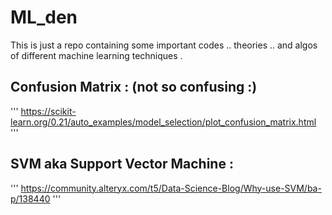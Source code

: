 # ML_den
This is just a repo containing some important codes .. theories .. and algos of different machine learning techniques .

## Confusion Matrix : (not so confusing :)
'''
https://scikit-learn.org/0.21/auto_examples/model_selection/plot_confusion_matrix.html
'''



## SVM aka Support Vector Machine :
'''
https://community.alteryx.com/t5/Data-Science-Blog/Why-use-SVM/ba-p/138440
'''

